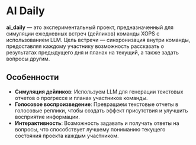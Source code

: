 # AI Daily

**ai_daily** — это экспериментальный проект, предназначенный для симуляции ежедневных встреч (дейликов) команды XOPS с использованием LLM. Цель встречи — синхронизация внутри команды, предоставляя каждому участнику возможность рассказать о результатах предыдущего дня и планах на текущий, а также задать вопросы другим.

## Особенности

- **Симуляция дейликов**: Используем LLM для генерации текстовых отчетов о прогрессе и планах участников команды.
- **Голосовое воспроизведение**: Превращаем текстовые отчеты в голосовые реплики, чтобы создать эффект присутствия и улучшить восприятие информации.
- **Интерактивность**: Возможность задавать и получать ответы на вопросы, что способствует лучшему пониманию текущего состояния проекта каждым участником.